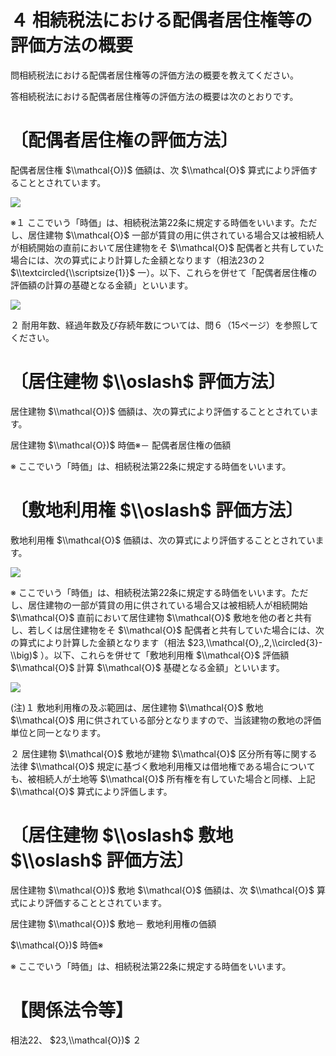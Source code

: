# ４ 相続税法における配偶者居住権等の評価方法の概要

問相続税法における配偶者居住権等の評価方法の概要を教えてください。

答相続税法における配偶者居住権等の評価方法の概要は次のとおりです。

# 〔配偶者居住権の評価方法〕

配偶者居住権 $\\mathcal{O})$ 価額は、次 $\\mathcal{O}$ 算式により評価することとされています。

![](https://www.nta.go.jp/tmp/e01226d0-0733-4f3a-9777-67cc4d2600b8/images/908c7c84d5ec3dd68e826f87ef7b93f021eeff3323a5ce5d195c444e8267351b.jpg)

※１ ここでいう「時価」は、相続税法第22条に規定する時価をいいます。ただし、居住建物 $\\mathcal{O}$ 一部が賃貸の用に供されている場合又は被相続人が相続開始の直前において居住建物をそ $\\mathcal{O}$ 配偶者と共有していた場合には、次の算式により計算した金額となります（相法23の２ $\\textcircled{\\scriptsize{1}}$ 一）。以下、これらを併せて「配偶者居住権の評価額の計算の基礎となる金額」といいます。

![](https://www.nta.go.jp/tmp/e01226d0-0733-4f3a-9777-67cc4d2600b8/images/131ec13f6908298778d1094022715a622cc363c7cecd0c6280429d6c6727e98b.jpg)

２ 耐用年数、経過年数及び存続年数については、問６（15ページ）を参照してください。

# 〔居住建物 $\\oslash$ 評価方法〕

居住建物 $\\mathcal{O})$ 価額は、次の算式により評価することとされています。

居住建物 $\\mathcal{O})$ 時価※－ 配偶者居住権の価額

※ ここでいう「時価」は、相続税法第22条に規定する時価をいいます。

# 〔敷地利用権 $\\oslash$ 評価方法〕

敷地利用権 $\\mathcal{O}$ 価額は、次の算式により評価することとされています。

![](https://www.nta.go.jp/tmp/e01226d0-0733-4f3a-9777-67cc4d2600b8/images/7f5400d06ce60d09d03d89ac14ff7574986b04a7466bfda752d77f8d53873809.jpg)

※ ここでいう「時価」は、相続税法第22条に規定する時価をいいます。ただし、居住建物の一部が賃貸の用に供されている場合又は被相続人が相続開始 $\\mathcal{O}$ 直前において居住建物 $\\mathcal{O}$ 敷地を他の者と共有し、若しくは居住建物をそ $\\mathcal{O}$ 配偶者と共有していた場合には、次の算式により計算した金額となります（相法 $23,\\mathcal{O},,2,\\circled{3}-\\big)$ ）。以下、これらを併せて「敷地利用権 $\\mathcal{O}$ 評価額 $\\mathcal{O}$ 計算 $\\mathcal{O}$ 基礎となる金額」といいます。

![](https://www.nta.go.jp/tmp/e01226d0-0733-4f3a-9777-67cc4d2600b8/images/fe2bfbdb02e75084fda5dae9306d66b312e37317d67dc8c8f046432a6664d692.jpg)

(注)１ 敷地利用権の及ぶ範囲は、居住建物 $\\mathcal{O}$ 敷地 $\\mathcal{O}$ 用に供されている部分となりますので、当該建物の敷地の評価単位と同一となります。

２ 居住建物 $\\mathcal{O}$ 敷地が建物 $\\mathcal{O}$ 区分所有等に関する法律 $\\mathcal{O}$ 規定に基づく敷地利用権又は借地権である場合についても、被相続人が土地等 $\\mathcal{O}$ 所有権を有していた場合と同様、上記 $\\mathcal{O}$ 算式により評価します。

# 〔居住建物 $\\oslash$ 敷地 $\\oslash$ 評価方法〕

居住建物 $\\mathcal{O})$ 敷地 $\\mathcal{O}$ 価額は、次 $\\mathcal{O}$ 算式により評価することとされています。

居住建物 $\\mathcal{O})$ 敷地－ 敷地利用権の価額

$\\mathcal{O})$ 時価※

※ ここでいう「時価」は、相続税法第22条に規定する時価をいいます。

# 【関係法令等】

相法22、 $23,\\mathcal{O})$ ２